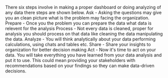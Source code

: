 There six steps involve in making a proper dashboard or doing analyzing of any data there steps are shown below.
Ask - Asking the questions may give you an clean picture what is the problem may facing the organization.
Prepare - Once you the problem you can prepare the data what data is relevent for the analysis
Process - Not every data is cleaned, proper for analysis you should process on that data like cleaning the data manipulating the data.
Analyze - You will think analytically about your data performing calculations, using chats and tables etc.
Share - Share your insights to organization for better decision making
Act - Now it's time to act on your data. You will take everything you have learned from your data analysis and put it to use. This could mean providing your stakeholders with recommendations based on your findings so they can make data-driven decisions.



